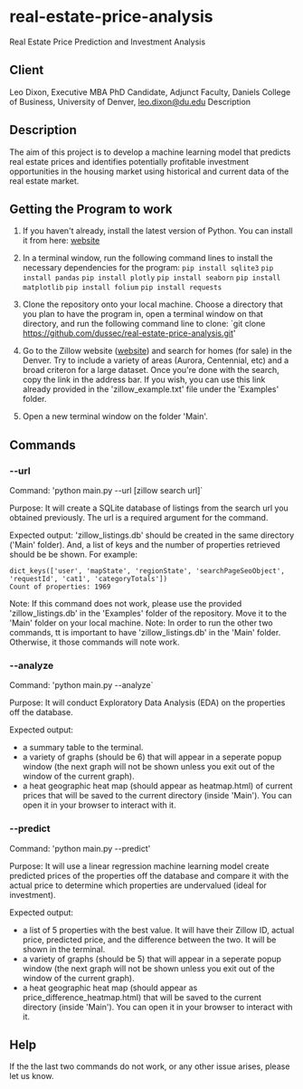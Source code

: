 # real-estate-price-analysis
Real Estate Price Prediction and Investment Analysis

## Client

Leo Dixon, Executive MBA PhD Candidate, Adjunct Faculty, Daniels College of Business, University of Denver, leo.dixon@du.edu
Description

## Description

The aim of this project is to develop a machine learning model that predicts real estate prices and identifies potentially profitable investment opportunities in the housing market using historical and current data of the real estate market.

## Getting the Program to work
1. If you haven't already, install the latest version of Python. You can install it from here: [website](https://www.python.org/downloads/)
2. In a terminal window, run the following command lines to install the necessary dependencies for the program:
`pip install sqlite3`
`pip install pandas`
`pip install plotly`
`pip install seaborn`
`pip install matplotlib`
`pip install folium`
`pip install requests`
3. Clone the repository onto your local machine. Choose a directory that you plan to have the program in, open a terminal window on that directory, and run the following command line to clone:
`git clone https://github.com/dussec/real-estate-price-analysis.git'
4. Go to the Zillow website ([website](https://www.zillow.com/)) and search for homes (for sale) in the Denver. Try to include a variety of areas (Aurora, Centennial, etc) and a broad criteron for a large dataset. Once you're done with the search, copy the link in the address bar.
If you wish, you can use this link already provided in the 'zillow_example.txt' file under the 'Examples' folder.

5. Open a new terminal window on the folder 'Main'.  


## Commands 
### --url 
Command: 'python main.py --url [zillow search url]`

Purpose: It will create a SQLite database of listings from the search url you obtained previously. The url is a required argument for the command.

Expected output: 'zillow_listings.db' should be created in the same directory ('Main' folder). And, a list of keys and the number of properties retrieved should be be shown. For example:
```
dict_keys(['user', 'mapState', 'regionState', 'searchPageSeoObject', 'requestId', 'cat1', 'categoryTotals'])
Count of properties: 1969
```

Note: If this command does not work, please use the provided 'zillow_listings.db' in the 'Examples' folder of the repository. Move it to the 'Main' folder on your local machine.
Note: In order to run the other two commands, tt is important to have 'zillow_listings.db' in the 'Main' folder. Otherwise, it those commands will note work.

### --analyze
Command: 'python main.py --analyze`

Purpose: It will conduct Exploratory Data Analysis (EDA) on the properties off the database.

Expected output: 
* a summary table to the terminal.
* a variety of graphs (should be 6) that will appear in a seperate popup window (the next graph will not be shown unless you exit out of the window of the current graph).
* a heat geographic heat map (should appear as heatmap.html) of current prices that will be saved to the current directory (inside 'Main'). You can open it in your browser to interact with it.

### --predict 
Command: 'python main.py --predict'

Purpose: It will use a linear regression machine learning model create predicted prices of the properties off the database and compare it with the actual price to determine which properties are undervalued (ideal for investment). 

Expected output:
* a list of 5 properties with the best value. It will have their Zillow ID, actual price, predicted price, and the difference between the two. It will be shown in the terminal.
* a variety of graphs (should be 5) that will appear in a seperate popup window (the next graph will not be shown unless you exit out of the window of the current graph).
* a heat geographic heat map (should appear as price_difference_heatmap.html) that will be saved to the current directory (inside 'Main'). You can open it in your browser to interact with it.
## Help
If the the last two commands do not work, or any other issue arises, please let us know.

